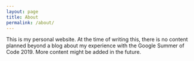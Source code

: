 ```yaml
---
layout: page
title: About
permalink: /about/
---
```


This is my personal website. At the time of writing this, there is no content planned beyond a blog about my experience with the Google Summer of Code 2019. More content might be added in the future.
